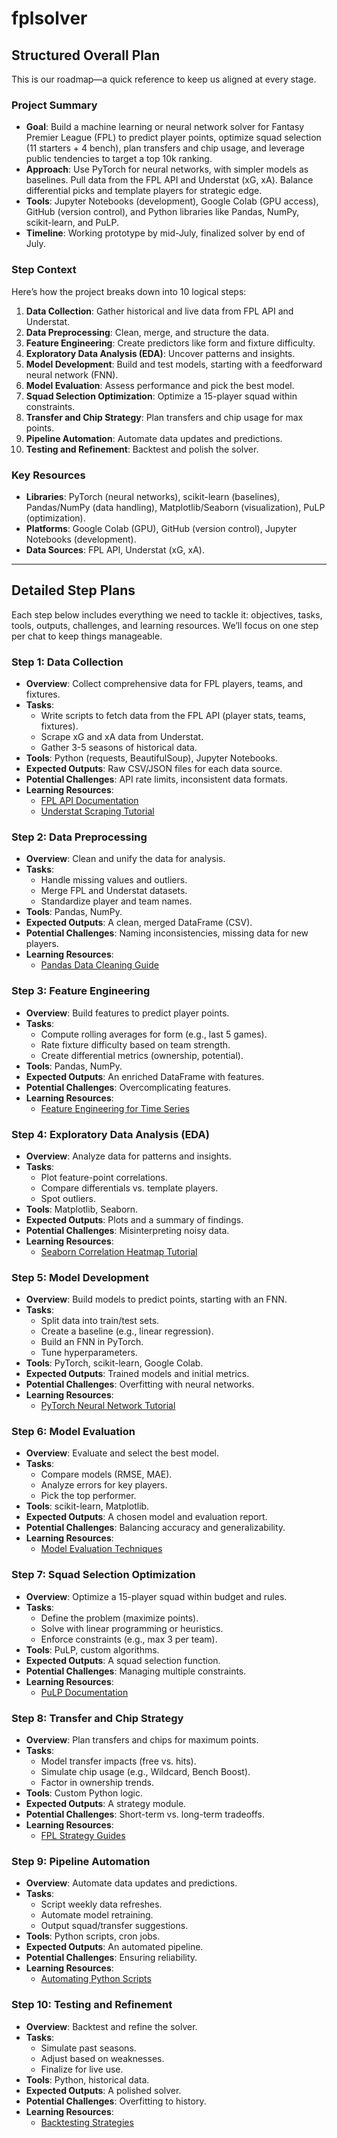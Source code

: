 # fplsolver

## **Structured Overall Plan**
This is our roadmap—a quick reference to keep us aligned at every stage.

### **Project Summary**
- **Goal**: Build a machine learning or neural network solver for Fantasy Premier League (FPL) to predict player points, optimize squad selection (11 starters + 4 bench), plan transfers and chip usage, and leverage public tendencies to target a top 10k ranking.
- **Approach**: Use PyTorch for neural networks, with simpler models as baselines. Pull data from the FPL API and Understat (xG, xA). Balance differential picks and template players for strategic edge.
- **Tools**: Jupyter Notebooks (development), Google Colab (GPU access), GitHub (version control), and Python libraries like Pandas, NumPy, scikit-learn, and PuLP.
- **Timeline**: Working prototype by mid-July, finalized solver by end of July.

### **Step Context**
Here’s how the project breaks down into 10 logical steps:
1. **Data Collection**: Gather historical and live data from FPL API and Understat.
2. **Data Preprocessing**: Clean, merge, and structure the data.
3. **Feature Engineering**: Create predictors like form and fixture difficulty.
4. **Exploratory Data Analysis (EDA)**: Uncover patterns and insights.
5. **Model Development**: Build and test models, starting with a feedforward neural network (FNN).
6. **Model Evaluation**: Assess performance and pick the best model.
7. **Squad Selection Optimization**: Optimize a 15-player squad within constraints.
8. **Transfer and Chip Strategy**: Plan transfers and chip usage for max points.
9. **Pipeline Automation**: Automate data updates and predictions.
10. **Testing and Refinement**: Backtest and polish the solver.

### **Key Resources**
- **Libraries**: PyTorch (neural networks), scikit-learn (baselines), Pandas/NumPy (data handling), Matplotlib/Seaborn (visualization), PuLP (optimization).
- **Platforms**: Google Colab (GPU), GitHub (version control), Jupyter Notebooks (development).
- **Data Sources**: FPL API, Understat (xG, xA).

---

## **Detailed Step Plans**
Each step below includes everything we need to tackle it: objectives, tasks, tools, outputs, challenges, and learning resources. We’ll focus on one step per chat to keep things manageable.

### **Step 1: Data Collection**
- **Overview**: Collect comprehensive data for FPL players, teams, and fixtures.
- **Tasks**:
  - Write scripts to fetch data from the FPL API (player stats, teams, fixtures).
  - Scrape xG and xA data from Understat.
  - Gather 3-5 seasons of historical data.
- **Tools**: Python (requests, BeautifulSoup), Jupyter Notebooks.
- **Expected Outputs**: Raw CSV/JSON files for each data source.
- **Potential Challenges**: API rate limits, inconsistent data formats.
- **Learning Resources**:
  - [FPL API Documentation](https://fantasy.premierleague.com/api/bootstrap-static/)
  - [Understat Scraping Tutorial](https://github.com/amosbastian/fpl)

### **Step 2: Data Preprocessing**
- **Overview**: Clean and unify the data for analysis.
- **Tasks**:
  - Handle missing values and outliers.
  - Merge FPL and Understat datasets.
  - Standardize player and team names.
- **Tools**: Pandas, NumPy.
- **Expected Outputs**: A clean, merged DataFrame (CSV).
- **Potential Challenges**: Naming inconsistencies, missing data for new players.
- **Learning Resources**:
  - [Pandas Data Cleaning Guide](https://pandas.pydata.org/pandas-docs/stable/user_guide/missing_data.html)

### **Step 3: Feature Engineering**
- **Overview**: Build features to predict player points.
- **Tasks**:
  - Compute rolling averages for form (e.g., last 5 games).
  - Rate fixture difficulty based on team strength.
  - Create differential metrics (ownership, potential).
- **Tools**: Pandas, NumPy.
- **Expected Outputs**: An enriched DataFrame with features.
- **Potential Challenges**: Overcomplicating features.
- **Learning Resources**:
  - [Feature Engineering for Time Series](https://machinelearningmastery.com/basic-feature-engineering-time-series-data-python/)

### **Step 4: Exploratory Data Analysis (EDA)**
- **Overview**: Analyze data for patterns and insights.
- **Tasks**:
  - Plot feature-point correlations.
  - Compare differentials vs. template players.
  - Spot outliers.
- **Tools**: Matplotlib, Seaborn.
- **Expected Outputs**: Plots and a summary of findings.
- **Potential Challenges**: Misinterpreting noisy data.
- **Learning Resources**:
  - [Seaborn Correlation Heatmap Tutorial](https://seaborn.pydata.org/examples/many_pairwise_correlations.html)

### **Step 5: Model Development**
- **Overview**: Build models to predict points, starting with an FNN.
- **Tasks**:
  - Split data into train/test sets.
  - Create a baseline (e.g., linear regression).
  - Build an FNN in PyTorch.
  - Tune hyperparameters.
- **Tools**: PyTorch, scikit-learn, Google Colab.
- **Expected Outputs**: Trained models and initial metrics.
- **Potential Challenges**: Overfitting with neural networks.
- **Learning Resources**:
  - [PyTorch Neural Network Tutorial](https://pytorch.org/tutorials/beginner/blitz/neural_networks_tutorial.html)

### **Step 6: Model Evaluation**
- **Overview**: Evaluate and select the best model.
- **Tasks**:
  - Compare models (RMSE, MAE).
  - Analyze errors for key players.
  - Pick the top performer.
- **Tools**: scikit-learn, Matplotlib.
- **Expected Outputs**: A chosen model and evaluation report.
- **Potential Challenges**: Balancing accuracy and generalizability.
- **Learning Resources**:
  - [Model Evaluation Techniques](https://scikit-learn.org/stable/modules/model_evaluation.html)

### **Step 7: Squad Selection Optimization**
- **Overview**: Optimize a 15-player squad within budget and rules.
- **Tasks**:
  - Define the problem (maximize points).
  - Solve with linear programming or heuristics.
  - Enforce constraints (e.g., max 3 per team).
- **Tools**: PuLP, custom algorithms.
- **Expected Outputs**: A squad selection function.
- **Potential Challenges**: Managing multiple constraints.
- **Learning Resources**:
  - [PuLP Documentation](https://coin-or.github.io/pulp/)

### **Step 8: Transfer and Chip Strategy**
- **Overview**: Plan transfers and chips for maximum points.
- **Tasks**:
  - Model transfer impacts (free vs. hits).
  - Simulate chip usage (e.g., Wildcard, Bench Boost).
  - Factor in ownership trends.
- **Tools**: Custom Python logic.
- **Expected Outputs**: A strategy module.
- **Potential Challenges**: Short-term vs. long-term tradeoffs.
- **Learning Resources**:
  - [FPL Strategy Guides](https://www.fantasyfootballscout.co.uk/fantasy-football-strategy/)

### **Step 9: Pipeline Automation**
- **Overview**: Automate data updates and predictions.
- **Tasks**:
  - Script weekly data refreshes.
  - Automate model retraining.
  - Output squad/transfer suggestions.
- **Tools**: Python scripts, cron jobs.
- **Expected Outputs**: An automated pipeline.
- **Potential Challenges**: Ensuring reliability.
- **Learning Resources**:
  - [Automating Python Scripts](https://realpython.com/python-automation/)

### **Step 10: Testing and Refinement**
- **Overview**: Backtest and refine the solver.
- **Tasks**:
  - Simulate past seasons.
  - Adjust based on weaknesses.
  - Finalize for live use.
- **Tools**: Python, historical data.
- **Expected Outputs**: A polished solver.
- **Potential Challenges**: Overfitting to history.
- **Learning Resources**:
  - [Backtesting Strategies](https://towardsdatascience.com/backtesting-trading-strategies-with-python-8d79b9e3b753)
